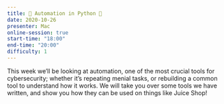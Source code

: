 ```yaml
---
title: 🐍 Automation in Python 🐍
date: 2020-10-26
presenter: Mac
online-session: true
start-time: "18:00"
end-time: "20:00"
difficulty: 1
---
```


This week we’ll be looking at automation, one of the most crucial tools for cybersecurity; whether it’s repeating menial tasks, or rebuilding a common tool to understand how it works. We will take you over some tools we have written, and show you how they can be used on things like Juice Shop!